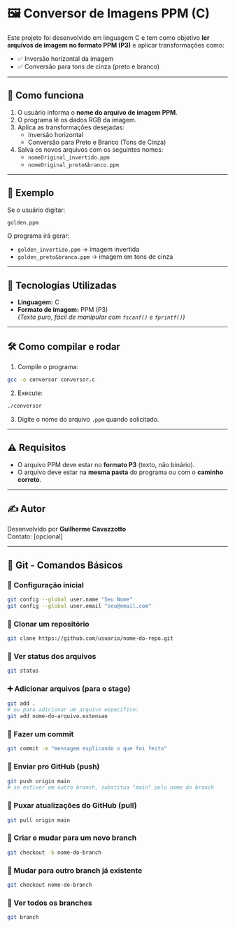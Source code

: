 # 🖼️ Conversor de Imagens PPM (C)

Este projeto foi desenvolvido em linguagem C e tem como objetivo **ler arquivos de imagem no formato PPM (P3)** e aplicar transformações como:

- ✅ Inversão horizontal da imagem  
- ✅ Conversão para tons de cinza (preto e branco)

---

## 📂 Como funciona

1. O usuário informa o **nome do arquivo de imagem PPM**.
2. O programa lê os dados RGB da imagem.
3. Aplica as transformações desejadas:
   - Inversão horizontal
   - Conversão para Preto e Branco (Tons de Cinza)
4. Salva os novos arquivos com os seguintes nomes:
   - `nomeOriginal_invertido.ppm`
   - `nomeOriginal_preto&branco.ppm`

---

## 🧪 Exemplo

Se o usuário digitar:

```bash
golden.ppm
```

O programa irá gerar:

- `golden_invertido.ppm` → imagem invertida  
- `golden_preto&branco.ppm` → imagem em tons de cinza

---

## 🧠 Tecnologias Utilizadas

- **Linguagem:** C  
- **Formato de imagem:** PPM (P3)  
  *(Texto puro, fácil de manipular com `fscanf()` e `fprintf()`)*

---

## 🛠️ Como compilar e rodar

1. Compile o programa:

```bash
gcc -o conversor conversor.c
```

2. Execute:

```bash
./conversor
```

3. Digite o nome do arquivo `.ppm` quando solicitado.

---

## ⚠️ Requisitos

- O arquivo PPM deve estar no **formato P3** (texto, não binário).
- O arquivo deve estar na **mesma pasta** do programa ou com o **caminho correto**.

---

## ✍️ Autor

Desenvolvido por **Guilherme Cavazzotto**  
Contato: [opcional]

---

## 📌 Git - Comandos Básicos

### 🔧 Configuração inicial

```bash
git config --global user.name "Seu Nome"
git config --global user.email "seu@email.com"
```

### 📁 Clonar um repositório

```bash
git clone https://github.com/usuario/nome-do-repo.git
```

### 📍 Ver status dos arquivos

```bash
git status
```

### ➕ Adicionar arquivos (para o stage)

```bash
git add .
# ou para adicionar um arquivo específico:
git add nome-do-arquivo.extensao
```

### 📝 Fazer um commit

```bash
git commit -m "mensagem explicando o que foi feito"
```

### 🔼 Enviar pro GitHub (push)

```bash
git push origin main
# se estiver em outro branch, substitua "main" pelo nome do branch
```

### 🔽 Puxar atualizações do GitHub (pull)

```bash
git pull origin main
```

### 🌿 Criar e mudar para um novo branch

```bash
git checkout -b nome-do-branch
```

### 🔁 Mudar para outro branch já existente

```bash
git checkout nome-do-branch
```

### 🔄 Ver todos os branches

```bash
git branch
```
